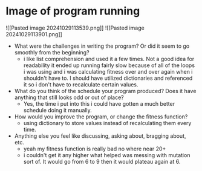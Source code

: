 # Image of program running
![[Pasted image 20241029113539.png]]
![[Pasted image 20241029113901.png]]
- What were the challenges in writing the program? Or did it seem to go smoothly from the beginning? 
	- i like list comprehension and used it a few times. Not a good idea for readability it ended up running fairly slow because of all of the loops i was using and i was calculating fitness over and over again when i shouldn't have to. I should have utilized dictionaries and referenced it so i don't have to recalculate certain values.  
- What do you think of the schedule your program produced? Does it have anything that still looks odd or out of place? 
	- Yes, the time i put into this i could have gotten a much better schedule doing it manually. 
- How would you improve the program, or change the fitness function? 
	- using dictionary to store values instead of recalculating them every time. 
- Anything else you feel like discussing, asking about, bragging about, etc.
	- yeah my fitness function is really bad no where near 20+ 
	- i couldn't get it any higher what helped was messing with mutation sort of. It would go from 6 to 9 then it would plateau again at 6. 